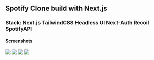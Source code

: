 ## Spotify Clone build with Next.js

### Stack: Next.js TailwindCSS Headless UI Next-Auth Recoil SpotifyAPI

#### Screenshots

![](https://imgur.com/g3q8Jci.png)
![](https://imgur.com/3fYpZZo.png)
![](https://imgur.com/Ybd2OKG.png)
![](https://imgur.com/iig7ufT.png)
